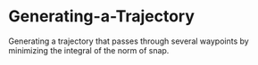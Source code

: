 # Generating-a-Trajectory
Generating a trajectory that passes through several waypoints by minimizing the integral of the norm of snap. 
